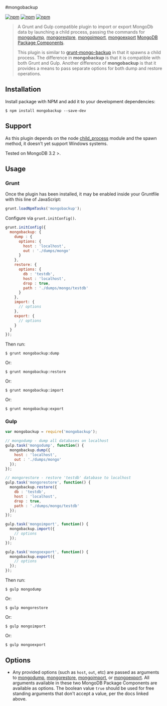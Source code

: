 #mongobackup

[![npm](https://img.shields.io/npm/v/mongobackup.svg)]()
[![npm](https://img.shields.io/npm/dm/mongobackup.svg)]()
[![npm](https://img.shields.io/npm/dt/mongobackup.svg)]()

> A Grunt and Gulp compatible plugin to import or export MongoDb data by launching a child process, passing the commands for [mongodump](http://docs.mongodb.org/manual/reference/program/mongodump/), [mongorestore](http://docs.mongodb.org/manual/reference/program/mongorestore/), [mongoimport](https://docs.mongodb.com/manual/reference/program/mongoimport/), [mongoexport](https://docs.mongodb.com/manual/reference/program/mongoexport/) [MongoDB Package Components](http://docs.mongodb.org/manual/reference/program/).
>
> This plugin is similar to [grunt-mongo-backup](https://github.com/seogrady/grunt-mongo-backup) in that it spawns a child process. The difference in **mongobackup** is that it is compatible with both Grunt and Gulp. Another difference of **mongobackup** is that it provides a means to pass separate options for both dump and restore operations.

## Installation

Install package with NPM and add it to your development dependencies:

```
$ npm install mongobackup --save-dev
```

## Support

As this plugin depends on the node [child_process](http://nodejs.org/api/child_process.html#child_process_child_process_spawn_command_args_options) module and the spawn method, it doesn't yet support Windows systems.

Tested on MongoDB 3.2 >.

## Usage

### Grunt

Once the plugin has been installed, it may be enabled inside your Gruntfile with this line of JavaScript:

```javascript
grunt.loadNpmTasks('mongobackup');
```

Configure via `grunt.initConfig()`.

```javascript
grunt.initConfig({
  mongobackup: {
    dump : {
      options: {
        host : 'localhost',
        out : './dumps/mongo'
      }
    },
    restore: {
      options: {
        db : 'testdb',
        host : 'localhost',
        drop : true,
        path : './dumps/mongo/testdb'
      }
    },
    import: {
      // options
    },
    export: {
      // options
    }
  }
});
```

Then run:

```
$ grunt mongobackup:dump
```

Or:

```
$ grunt mongobackup:restore
```

Or:

```
$ grunt mongobackup:import
```

Or:

```
$ grunt mongobackup:export
```

### Gulp

```javascript
var mongobackup = require('mongobackup');

// mongodump - dump all databases on localhost
gulp.task('mongodump', function() {
  mongobackup.dump({
    host : 'localhost',
    out : './dumps/mongo'
  });
});

// mongorestore - restore 'testdb' database to localhost
gulp.task('mongorestore', function() {
  mongobackup.restore({
    db : 'testdb',
    host : 'localhost',
    drop : true,
    path : './dumps/mongo/testdb'
  });
});

gulp.task('mongoimport', function() {
  mongobackup.import({
    // options
  });
});

gulp.task('mongoexport', function() {
  mongobackup.export({
    // options
  });
});
```

Then run:

```
$ gulp mongodump
```

Or:

```
$ gulp mongorestore
```

Or:

```
$ gulp mongoimport
```

Or:

```
$ gulp mongoexport
```

## Options

- Any provided options (such as `host`, `out`, etc) are passed as arguments to [mongodump](http://docs.mongodb.org/manual/reference/program/mongodump/), [mongorestore](http://docs.mongodb.org/manual/reference/program/mongorestore/), [mongoimport](https://docs.mongodb.com/manual/reference/program/mongoimport/), or [mongoexport](https://docs.mongodb.com/manual/reference/program/mongoexport/). All arguments available in these two MongoDB Package Components are available as options. The boolean value `true` should be used for free standing arguments that don't accept a value, per the docs linked above.